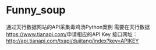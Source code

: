 # Funny_soup
通过天行数据网站的API采集毒鸡汤Python案例
需要在天行数据<https://www.tianapi.com/>申请相应的API Key
接口网址：http://api.tianapi.com/txapi/dujitang/index?key=APIKEY
